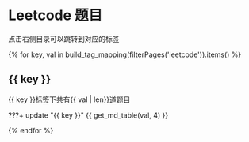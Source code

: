 # Leetcode 题目

点击右侧目录可以跳转到对应的标签

{% for key, val in build_tag_mapping(filterPages('leetcode')).items() %}

## {{ key }}

{{ key }}标签下共有{{ val | len}}道题目

???+ update "{{ key }}"
{{ get_md_table(val, 4) }}

{% endfor %}
